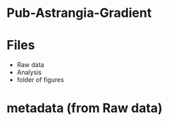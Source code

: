 # Pub-Astrangia-Gradient



# Files 

- Raw data
- Analysis 
- folder of figures 

# metadata (from Raw data) 
